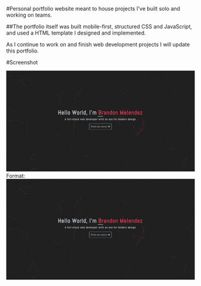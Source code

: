 #Personal portfolio website meant to house projects I've built solo and working on teams. 

##The portfolio itself was built mobile-first, structured CSS and JavaScript, and used a HTML template I designed and implemented. 

As I continue to work on and finish web development projects I will update this portfolio.

#Screenshot

![Front Page Screenshot](/images/front-page.png)
Format: ![Front Page of Brandon Melendez site](/images/front-page.png)